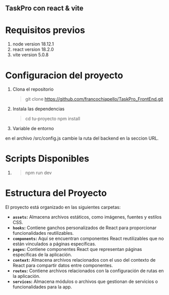 ## TaskPro con react & vite

# Requisitos previos

1. node version 18.12.1
2. react version 18.2.0
3. vite version 5.0.8

# Configuracion del proyecto

1. Clona el repositorio
   > git clone https://github.com/francochiapello/TaskPro_FrontEnd.git
2. Instala las dependencias

   > cd tu-proyecto
   > npm install

3. Variable de entorno

en el archivo /src/config.js cambie la ruta del backend en la seccion URL.

# Scripts Disponibles

1. > npm run dev

# Estructura del Proyecto

El proyecto está organizado en las siguientes carpetas:

- **`assets`:** Almacena archivos estáticos, como imágenes, fuentes y estilos CSS.
- **`hooks`:** Contiene ganchos personalizados de React para proporcionar funcionalidades reutilizables.
- **`components`:** Aquí se encuentran componentes React reutilizables que no están vinculados a páginas específicas.
- **`pages`:** Contiene componentes React que representan páginas específicas de la aplicación.
- **`context`:** Almacena archivos relacionados con el uso del contexto de React para compartir datos entre componentes.
- **`routes`:** Contiene archivos relacionados con la configuración de rutas en la aplicación.
- **`services`:** Almacena módulos o archivos que gestionan de servicios o funcionalidades para la app.
